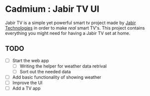 # Cadmium : Jabir TV UI

Jabir TV is a simple yet powerful smart tv project made by [Jabir Technologies](https://jabirtechnologies.org) in order to make _real_ smart TV's. This project contains everything you might need for having a Jabir TV set at home.

## TODO

- [ ] Start the web app 
    - [ ] Writing the helper for weather data retrival
    - [ ] Sort out the needed data
- [ ] Add basic functionality of showing weather
- [ ] Improve the UI 
- [ ] Add a TV app 